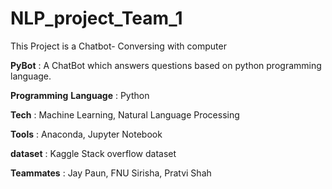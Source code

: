 # NLP_project_Team_1
This Project is a Chatbot- Conversing with computer

**PyBot** : A ChatBot which answers questions based on python programming language. 

**Programming** **Language** : Python<br>

**Tech** : Machine Learning, Natural Language Processing<br>

**Tools** : Anaconda, Jupyter Notebook<br>

**dataset** : Kaggle Stack overflow dataset<br>

**Teammates** : Jay Paun, FNU Sirisha, Pratvi Shah

